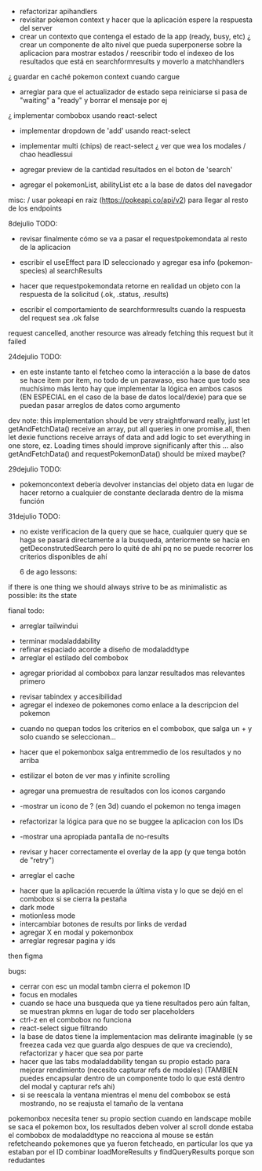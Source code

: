 - refactorizar apihandlers
- revisitar pokemon context y hacer que la aplicación espere la respuesta del server
- crear un contexto que contenga el estado de la app (ready, busy, etc)
  ¿ crear un componente de alto nivel que pueda superponerse sobre la aplicacion para mostrar estados
  / reescribir todo el indexeo de los resultados que está en searchformresults y moverlo a matchhandlers

¿ guardar en caché pokemon context cuando cargue

- arreglar para que el actualizador de estado sepa reiniciarse si pasa de "waiting" a "ready" y borrar el mensaje por ej

¿ implementar combobox usando react-select

- implementar dropdown de 'add' usando react-select

* implementar multi (chips) de react-select
  ¿ ver que wea los modales
  / chao headlessui

* agregar preview de la cantidad resultados en el boton de 'search'

- agregar el pokemonList, abilityList etc a la base de datos del navegador

misc:
/ usar pokeapi en raiz (https://pokeapi.co/api/v2) para llegar al resto de los endpoints

8dejulio TODO:

- revisar finalmente cómo se va a pasar el requestpokemondata al resto de la aplicacion

* escribir el useEffect para ID seleccionado y agregar esa info (pokemon-species) al searchResults

- hacer que requestpokemondata retorne en realidad un objeto con la respuesta de la solicitud (.ok, .status, .results)

* escribir el comportamiento de searchformresults cuando la respuesta del request sea .ok false

request cancelled, another resource was already fetching this request but it failed

24dejulio TODO:

- en este instante tanto el fetcheo como la interacción a la base de datos se hace
  item por item, no todo de un parawaso, eso hace que todo sea muchísimo más lento
  hay que implementar la lógica en ambos casos (EN ESPECIAL en el caso de la base
  de datos local/dexie) para que se puedan pasar arreglos de datos como argumento

dev note: this implementation should be very straightforward really, just let
getAndFetchData() receive an array, put all queries in one promise.all, then let
dexie functions receive arrays of data and add logic to set everything in one
store, ez. Loading times should improve significanly after this
... also getAndFetchData() and requestPokemonData() should be mixed maybe(?

29dejulio TODO:

- pokemoncontext debería devolver instancias del objeto data en lugar de hacer
  retorno a cualquier de constante declarada dentro de la misma función

31dejulio TODO:

- no existe verificacion de la query que se hace, cualquier query que se haga
  se pasará directamente a la busqueda, anteriormente se hacía en getDeconstrutedSearch
  pero lo quité de ahí pq no se puede recorrer los criterios disponibles de ahí

  6 de ago lessons:

if there is one thing we should always strive to be as minimalistic as possible: its the state

fianal todo:

- arreglar tailwindui

* terminar modaladdability
* refinar espaciado acorde a diseño de modaladdtype
* arreglar el estilado del combobox

- agregar prioridad al combobox para lanzar resultados mas relevantes primero

* revisar tabindex y accesibilidad
* agregar el indexeo de pokemones como enlace a la descripcion del pokemon

- cuando no quepan todos los criterios en el combobox, que salga un + y solo cuando se seleccionan...

* hacer que el pokemonbox salga entremmedio de los resultados y no arriba

- estilizar el boton de ver mas y infinite scrolling

- agregar una premuestra de resultados con los iconos cargando

- -mostrar un icono de ? (en 3d) cuando el pokemon no tenga imagen

- refactorizar la lógica para que no se buggee la aplicacion con los IDs

- -mostrar una apropiada pantalla de no-results

* revisar y hacer correctamente el overlay de la app (y que tenga botón de "retry")

- arreglar el cache

* hacer que la aplicación recuerde la última vista y lo que se dejó en el combobox si se cierra la pestaña
* dark mode
* motionless mode
* intercambiar botones de results por links de verdad
* agregar X en modal y pokemonbox
* arreglar regresar pagina y ids

then figma

bugs:

- cerrar con esc un modal tambn cierra el pokemon ID
- focus en modales
- cuando se hace una busqueda que ya tiene resultados pero aún faltan, se muestran pkmns en lugar de todo ser placeholders
- ctrl-z en el combobox no funciona
- react-select sigue filtrando
- la base de datos tiene la implementacion mas delirante imaginable (y se freezea cada vez que guarda algo despues de que va creciendo), refactorizar y hacer que sea por parte
- hacer que las tabs modaladdability tengan su propio estado para mejorar rendimiento (necesito capturar refs de modales) (TAMBIEN puedes encapsular dentro de un componente todo lo que está dentro del modal y capturar refs ahi)
- si se reescala la ventana mientras el menu del combobox se está mostrando, no se reajusta el tamaño de la ventana

pokemonbox necesita tener su propio section
cuando en landscape mobile se saca el pokemon box, los resultados deben volver al scroll donde estaba
el combobox de modaladdtype no reacciona al mouse
se están refetcheando pokemones que ya fueron fetcheado, en particular los que ya estaban por el ID
combinar loadMoreResults y findQueryResults porque son redudantes
